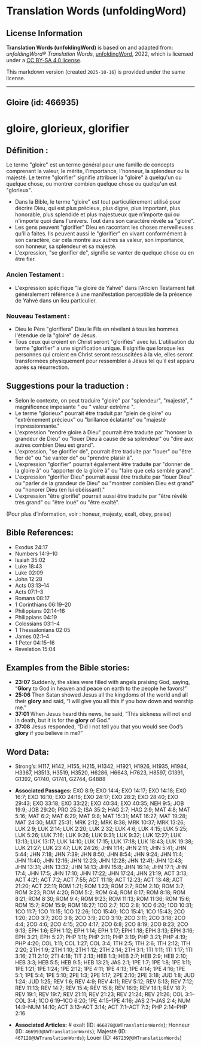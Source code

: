 # Translation Words (unfoldingWord)

## License Information

**Translation Words (unfoldingWord)** is based on and adapted from: _unfoldingWord® Translation Words_, [unfoldingWord](https://unfoldingword.org/utw), 2022, which is licensed under a [CC BY-SA 4.0 license](https://creativecommons.org/licenses/by-sa/4.0/legalcode.en).

This markdown version (created `2025-10-16`) is provided under the same license.



--------------------------------

## Gloire (id: 466935)

gloire, glorieux, glorifier
===========================

Définition :
------------

Le terme "gloire" est un terme général pour une famille de concepts comprenant la valeur, le mérite, l'importance, l'honneur, la splendeur ou la majesté. Le terme "glorifier" signifie attribuer la "gloire" à quelqu'un ou quelque chose, ou montrer combien quelque chose ou quelqu'un est "glorieux".

* Dans la Bible, le terme "gloire" est tout particulièrement utilisé pour décrire Dieu, qui est plus précieux, plus digne, plus important, plus honorable, plus splendide et plus majestueux que n'importe qui ou n'importe quoi dans l'univers. Tout dans son caractère révèle sa "gloire".
* Les gens peuvent "glorifier" Dieu en racontant les choses merveilleuses qu'il a faites. Ils peuvent aussi le "glorifier" en vivant conformément à son caractère, car cela montre aux autres sa valeur, son importance, son honneur, sa splendeur et sa majesté.
* L'expression, "se glorifier de", signifie se vanter de quelque chose ou en être fier.

### Ancien Testament :

* L'expression spécifique "la gloire de Yahvé" dans l'Ancien Testament fait généralement référence à une manifestation perceptible de la présence de Yahvé dans un lieu particulier.

### Nouveau Testament :

* Dieu le Père "glorifiera" Dieu le Fils en révélant à tous les hommes l'étendue de la "gloire" de Jésus.
* Tous ceux qui croient en Christ seront "glorifiés" avec lui. L'utilisation du terme "glorifier" a une signification unique. Il signifie que lorsque les personnes qui croient en Christ seront ressuscitées à la vie, elles seront transformées physiquement pour ressembler à Jésus tel qu'il est apparu après sa résurrection.

Suggestions pour la traduction :
--------------------------------

* Selon le contexte, on peut traduire "gloire" par "splendeur", "majesté", " magnificence imposante " ou " valeur extrême ".
* Le terme "glorieux" pourrait être traduit par "plein de gloire" ou "extrêmement précieux" ou "brillance éclatante" ou "majesté impressionnante."
* L'expression "rendre gloire à Dieu" pourrait être traduite par "honorer la grandeur de Dieu" ou "louer Dieu à cause de sa splendeur" ou "dire aux autres combien Dieu est grand".
* L'expression, "se glorifier de", pourrait être traduite par "louer" ou "être fier de" ou "se vanter de" ou "prendre plaisir à".
* L'expression "glorifier" pourrait également être traduite par "donner de la gloire à" ou "apporter de la gloire à" ou "faire que cela semble grand".
* L'expression "glorifier Dieu" pourrait aussi être traduite par "louer Dieu" ou "parler de la grandeur de Dieu" ou "montrer combien Dieu est grand" ou "honorer Dieu (en lui obéissant)."
* L'expression "être glorifié" pourrait aussi être traduite par "être révélé très grand" ou "être loué" ou "être exalté".

(Pour plus d’information, voir : honeur, majesty, exalt, obey, praise)

Bible References:
-----------------

* Exodus 24:17
* Numbers 14:9–10
* Isaiah 35:02
* Luke 18:43
* Luke 02:09
* John 12:28
* Acts 03:13–14
* Acts 07:1–3
* Romans 08:17
* 1 Corinthians 06:19–20
* Philippians 02:14–16
* Philippians 04:19
* Colossians 03:1–4
* 1 Thessalonians 02:05
* James 02:1–4
* 1 Peter 04:15–16
* Revelation 15:04

Examples from the Bible stories:
--------------------------------

* **23:07** Suddenly, the skies were filled with angels praising God, saying, “**Glory** to God in heaven and peace on earth to the people he favors!”
* **25:06** Then Satan showed Jesus all the kingdoms of the world and all their **glory** and said, “I will give you all this if you bow down and worship me.”
* **37:01** When Jesus heard this news, he said, “This sickness will not end in death, but it is for the **glory** of God.”
* **37:08** Jesus responded, “Did I not tell you that you would see God’s **glory** if you believe in me?”

Word Data:
----------

* Strong’s: H117, H142, H155, H215, H1342, H1921, H1926, H1935, H1984, H3367, H3513, H3519, H3520, H6286, H6643, H7623, H8597, G1391, G1392, G1740, G1741, G2744, G4888

* **Associated Passages:** EXO 8:9; EXO 14:4; EXO 14:17; EXO 14:18; EXO 16:7; EXO 16:10; EXO 24:16; EXO 24:17; EXO 28:2; EXO 28:40; EXO 29:43; EXO 33:18; EXO 33:22; EXO 40:34; EXO 40:35; NEH 9:5; JOB 19:9; JOB 29:20; PRO 25:2; ISA 35:2; HAG 2:7; HAG 2:9; MAT 4:8; MAT 5:16; MAT 6:2; MAT 6:29; MAT 9:8; MAT 15:31; MAT 16:27; MAT 19:28; MAT 24:30; MAT 25:31; MRK 2:12; MRK 8:38; MRK 10:37; MRK 13:26; LUK 2:9; LUK 2:14; LUK 2:20; LUK 2:32; LUK 4:6; LUK 4:15; LUK 5:25; LUK 5:26; LUK 7:16; LUK 9:26; LUK 9:31; LUK 9:32; LUK 12:27; LUK 13:13; LUK 13:17; LUK 14:10; LUK 17:15; LUK 17:18; LUK 18:43; LUK 19:38; LUK 21:27; LUK 23:47; LUK 24:26; JHN 1:14; JHN 2:11; JHN 5:41; JHN 5:44; JHN 7:18; JHN 7:39; JHN 8:50; JHN 8:54; JHN 9:24; JHN 11:4; JHN 11:40; JHN 12:16; JHN 12:23; JHN 12:28; JHN 12:41; JHN 12:43; JHN 13:31; JHN 13:32; JHN 14:13; JHN 15:8; JHN 16:14; JHN 17:1; JHN 17:4; JHN 17:5; JHN 17:10; JHN 17:22; JHN 17:24; JHN 21:19; ACT 3:13; ACT 4:21; ACT 7:2; ACT 7:55; ACT 11:18; ACT 12:23; ACT 13:48; ACT 21:20; ACT 22:11; ROM 1:21; ROM 1:23; ROM 2:7; ROM 2:10; ROM 3:7; ROM 3:23; ROM 4:20; ROM 5:2; ROM 6:4; ROM 8:17; ROM 8:18; ROM 8:21; ROM 8:30; ROM 9:4; ROM 9:23; ROM 11:13; ROM 11:36; ROM 15:6; ROM 15:7; ROM 15:9; ROM 16:27; 1CO 2:7; 1CO 2:8; 1CO 6:20; 1CO 10:31; 1CO 11:7; 1CO 11:15; 1CO 12:26; 1CO 15:40; 1CO 15:41; 1CO 15:43; 2CO 1:20; 2CO 3:7; 2CO 3:8; 2CO 3:9; 2CO 3:10; 2CO 3:11; 2CO 3:18; 2CO 4:4; 2CO 4:6; 2CO 4:15; 2CO 4:17; 2CO 6:8; 2CO 8:19; 2CO 8:23; 2CO 9:13; EPH 1:6; EPH 1:12; EPH 1:14; EPH 1:17; EPH 1:18; EPH 3:13; EPH 3:16; EPH 3:21; EPH 5:27; PHP 1:11; PHP 2:11; PHP 3:19; PHP 3:21; PHP 4:19; PHP 4:20; COL 1:11; COL 1:27; COL 3:4; 1TH 2:5; 1TH 2:6; 1TH 2:12; 1TH 2:20; 2TH 1:9; 2TH 1:10; 2TH 1:12; 2TH 2:14; 2TH 3:1; 1TI 1:11; 1TI 1:17; 1TI 3:16; 2TI 2:10; 2TI 4:18; TIT 2:13; HEB 1:3; HEB 2:7; HEB 2:9; HEB 2:10; HEB 3:3; HEB 5:5; HEB 9:5; HEB 13:21; JAS 2:1; 1PE 1:7; 1PE 1:8; 1PE 1:11; 1PE 1:21; 1PE 1:24; 1PE 2:12; 1PE 4:11; 1PE 4:13; 1PE 4:14; 1PE 4:16; 1PE 5:1; 1PE 5:4; 1PE 5:10; 2PE 1:3; 2PE 1:17; 2PE 2:10; 2PE 3:18; JUD 1:8; JUD 1:24; JUD 1:25; REV 1:6; REV 4:9; REV 4:11; REV 5:12; REV 5:13; REV 7:12; REV 11:13; REV 14:7; REV 15:4; REV 15:8; REV 16:9; REV 18:1; REV 18:7; REV 19:1; REV 19:7; REV 21:11; REV 21:23; REV 21:24; REV 21:26; COL 3:1–COL 3:4; 1CO 6:19–1CO 6:20; 1PE 4:15–1PE 4:16; JAS 2:1–JAS 2:4; NUM 14:9–NUM 14:10; ACT 3:13–ACT 3:14; ACT 7:1–ACT 7:3; PHP 2:14–PHP 2:16
* **Associated Articles:** # exalt (ID: `466878@UWTranslationWords`); Honneur (ID: `466993@UWTranslationWords`); Majesté (ID: `467128@UWTranslationWords`); Louer (ID: `467239@UWTranslationWords`)

